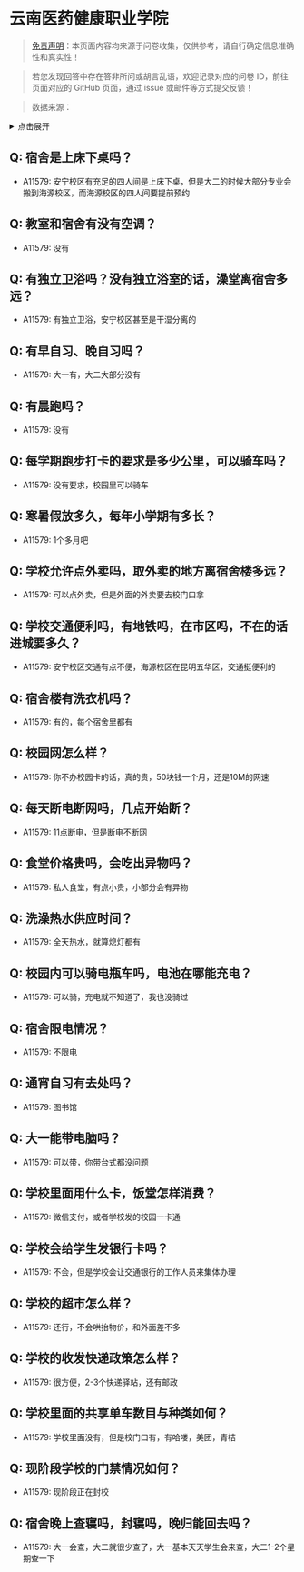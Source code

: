 # 云南医药健康职业学院

> [免责声明](https://colleges.chat/#_3)：本页面内容均来源于问卷收集，仅供参考，请自行确定信息准确性和真实性！

> 若您发现回答中存在答非所问或胡言乱语，欢迎记录对应的问卷 ID，前往页面对应的 GitHub 页面，通过 issue 或邮件等方式提交反馈！

> 数据来源：

<details><summary>点击展开</summary>
<ul>
<li>A11579: 匿名 (2022 年 06 月)</li>
</ul>
</details>

## Q: 宿舍是上床下桌吗？

- A11579: 安宁校区有充足的四人间是上床下桌，但是大二的时候大部分专业会搬到海源校区，而海源校区的四人间要提前预约

## Q: 教室和宿舍有没有空调？

- A11579: 没有

## Q: 有独立卫浴吗？没有独立浴室的话，澡堂离宿舍多远？

- A11579: 有独立卫浴，安宁校区甚至是干湿分离的

## Q: 有早自习、晚自习吗？

- A11579: 大一有，大二大部分没有

## Q: 有晨跑吗？

- A11579: 没有

## Q: 每学期跑步打卡的要求是多少公里，可以骑车吗？

- A11579: 没有要求，校园里可以骑车

## Q: 寒暑假放多久，每年小学期有多长？

- A11579: 1个多月吧

## Q: 学校允许点外卖吗，取外卖的地方离宿舍楼多远？

- A11579: 可以点外卖，但是外面的外卖要去校门口拿

## Q: 学校交通便利吗，有地铁吗，在市区吗，不在的话进城要多久？

- A11579: 安宁校区交通有点不便，海源校区在昆明五华区，交通挺便利的

## Q: 宿舍楼有洗衣机吗？

- A11579: 有的，每个宿舍里都有

## Q: 校园网怎么样？

- A11579: 你不办校园卡的话，真的贵，50块钱一个月，还是10M的网速

## Q: 每天断电断网吗，几点开始断？

- A11579: 11点断电，但是断电不断网

## Q: 食堂价格贵吗，会吃出异物吗？

- A11579: 私人食堂，有点小贵，小部分会有异物

## Q: 洗澡热水供应时间？

- A11579: 全天热水，就算熄灯都有

## Q: 校园内可以骑电瓶车吗，电池在哪能充电？

- A11579: 可以骑，充电就不知道了，我也没骑过

## Q: 宿舍限电情况？

- A11579: 不限电

## Q: 通宵自习有去处吗？

- A11579: 图书馆

## Q: 大一能带电脑吗？

- A11579: 可以带，你带台式都没问题

## Q: 学校里面用什么卡，饭堂怎样消费？

- A11579: 微信支付，或者学校发的校园一卡通

## Q: 学校会给学生发银行卡吗？

- A11579: 不会，但是学校会让交通银行的工作人员来集体办理

## Q: 学校的超市怎么样？

- A11579: 还行，不会哄抬物价，和外面差不多

## Q: 学校的收发快递政策怎么样？

- A11579: 很方便，2-3个快递驿站，还有邮政

## Q: 学校里面的共享单车数目与种类如何？

- A11579: 学校里面没有，但是校门口有，有哈喽，美团，青桔

## Q: 现阶段学校的门禁情况如何？

- A11579: 现阶段正在封校

## Q: 宿舍晚上查寝吗，封寝吗，晚归能回去吗？

- A11579: 大一会查，大二就很少查了，大一基本天天学生会来查，大二1-2个星期查一下

